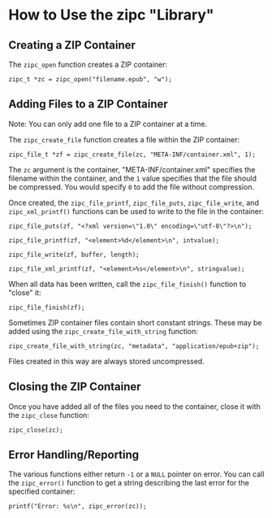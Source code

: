 # How to Use the zipc "Library"

## Creating a ZIP Container

The `zipc_open` function creates a ZIP container:

    zipc_t *zc = zipc_open("filename.epub", "w");


## Adding Files to a ZIP Container

Note: You can only add one file to a ZIP container at a time.

The `zipc_create_file` function creates a file within the ZIP container:

    zipc_file_t *zf = zipc_create_file(zc, "META-INF/container.xml", 1);

The `zc` argument is the container, "META-INF/container.xml" specifies the
filename within the container, and the `1` value specifies that the file should
be compressed.  You would specify `0` to add the file without compression.

Once created, the `zipc_file_printf`, `zipc_file_puts`, `zipc_file_write`, and
`zipc_xml_printf()` functions can be used to write to the file in the container:

    zipc_file_puts(zf, "<?xml version=\"1.0\" encoding=\"utf-8\"?>\n");

    zipc_file_printf(zf, "<element>%d</element>\n", intvalue);

    zipc_file_write(zf, buffer, length);

    zipc_file_xml_printf(zf, "<element>%s</element>\n", stringvalue);

When all data has been written, call the `zipc_file_finish()` function to
"close" it:

    zipc_file_finish(zf);

Sometimes ZIP container files contain short constant strings.  These may be
added using the `zipc_create_file_with_string` function:

    zipc_create_file_with_string(zc, "metadata", "application/epub+zip");

Files created in this way are always stored uncompressed.


## Closing the ZIP Container

Once you have added all of the files you need to the container, close it with
the `zipc_close` function:

    zipc_close(zc);


## Error Handling/Reporting

The various functions either return `-1` or a `NULL` pointer on error.  You can
call the `zipc_error()` function to get a string describing the last error for
the specified container:

    printf("Error: %s\n", zipc_error(zc));
